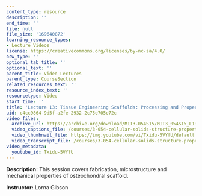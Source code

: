 ```yaml
---
content_type: resource
description: ''
end_time: ''
file: null
file_size: '169640872'
learning_resource_types:
- Lecture Videos
license: https://creativecommons.org/licenses/by-nc-sa/4.0/
ocw_type: ''
optional_tab_title: ''
optional_text: ''
parent_title: Video Lectures
parent_type: CourseSection
related_resources_text: ''
resource_index_text: ''
resourcetype: Video
start_time: ''
title: 'Lecture 13: Tissue Engineering Scaffolds: Processing and Properties'
uid: c4cc9864-9d5f-a2fe-2932-2c75e705e72c
video_files:
  archive_url: https://archive.org/download/MIT3.054S15/MIT3_054S15_L13_300k.mp4
  video_captions_file: /courses/3-054-cellular-solids-structure-properties-and-applications-spring-2015/d486e0b314db56e4983de56880a6d320_Txidu-5VYfU.vtt
  video_thumbnail_file: https://img.youtube.com/vi/Txidu-5VYfU/default.jpg
  video_transcript_file: /courses/3-054-cellular-solids-structure-properties-and-applications-spring-2015/4025bb69dd3dd74436a4842c85aa8aac_Txidu-5VYfU.pdf
video_metadata:
  youtube_id: Txidu-5VYfU
---
```


**Description:** This session covers fabrication, microstructure and mechanical properties of osteochondral scaffold.

**Instructor:** Lorna Gibson

